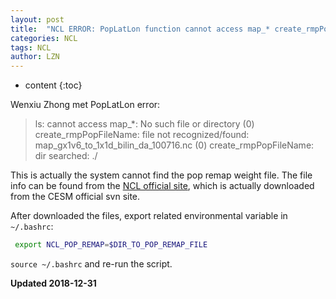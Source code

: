 ```yaml
---
layout: post
title:  "NCL ERROR: PopLatLon function cannot access map_* create_rmpPopFileName: file not recognized/found"
categories: NCL
tags: NCL
author: LZN
---
```


* content
{:toc}

Wenxiu Zhong met PopLatLon error:

>ls: cannot access map_*: No such file or directory
(0) create_rmpPopFileName: file not recognized/found: map_gx1v6_to_1x1d_bilin_da_100716.nc
(0) create_rmpPopFileName: dir searched: ./

This is actually the system cannot find the pop remap weight file. The file info can be found from the [NCL official site](https://www.ncl.ucar.edu/Applications/popwgtfiles.shtml), which is actually downloaded from the CESM official svn site.

After downloaded the files, export related environmental variable in `~/.bashrc`:

``` bash
 export NCL_POP_REMAP=$DIR_TO_POP_REMAP_FILE
```

`source ~/.bashrc` and re-run the script.

**Updated 2018-12-31**

